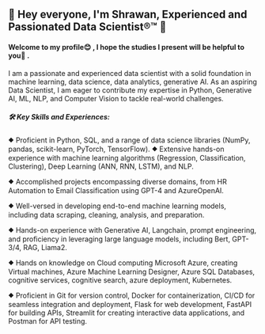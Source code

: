 ## 👋 Hey everyone, I'm Shrawan, Experienced and Passionated Data Scientist®™ 👋

#### Welcome to my profile😊 , I hope the studies I present will be helpful to you💪 .

I am a passionate and experienced data scientist with a solid foundation in machine learning, data science, data analytics, generative AI. As an aspiring Data Scientist, I am eager to contribute my expertise in Python, Generative AI, ML, NLP, and Computer Vision to tackle real-world challenges.

##### 🛠️ Key Skills and Experiences:
⯁ Proficient in Python, SQL, and a range of data science libraries (NumPy, pandas, scikit-learn, PyTorch, TensorFlow).
⯁ Extensive hands-on experience with machine learning algorithms (Regression, Classification, Clustering), Deep Learning (ANN, RNN, LSTM), and NLP.

⯁ Accomplished projects encompassing diverse domains, from HR Automation to Email Classification using GPT-4 and AzureOpenAI.

⯁ Well-versed in developing end-to-end machine learning models, including data scraping, cleaning, analysis, and preparation.

⯁ Hands-on experience with Generative AI, Langchain, prompt engineering, and proficiency in leveraging large language models, including Bert, GPT-3/4, RAG, Liama2.

⯁ Hands on knowledge on Cloud computing Microsoft Azure, creating Virtual machines, Azure Machine Learning Designer, Azure SQL Databases, cognitive services, cognitive search, azure deployment, Kubernetes.

⯁ Proficient in Git for version control, Docker for containerization, CI/CD for seamless integration and deployment, Flask for web development, FastAPI for building APIs, Streamlit for creating interactive data applications, and Postman for API testing.

